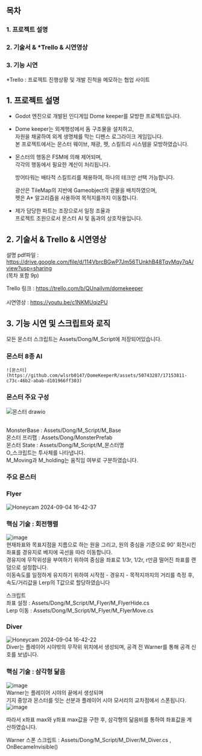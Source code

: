 ## 목차

### 1. 프로젝트 설명</br>
### 2. 기술서 & *Trello & 시연영상</br>
### 3. 기능 시연


*Trello : 프로젝트 진행상황 및 개발 진척을 메모하는 협업 사이트

## 1. 프로젝트 설명

- Godot 엔진으로 개발된 인디게임 Dome keeper를 모방한 프로젝트입니다.
    
-  Dome keeper는 외계행성에서 돔  구조물을 설치하고,</br>
   자원을 채굴하여 외계 생명체를 막는 디펜스 로그라이크 게임입니다.</br>
   본 프로젝트에서는 몬스터 웨이브, 채광, 펫, 스킬트리 시스템을 모방하였습니다.</br>

 - 몬스터의 행동은 FSM에 의해 제어되며, </br> 각각의 행동에서 필요한 계산이 처리됩니다.</br>
 
    방어타워는 배타적 스킬트리를 채용하여, 하나의 테크만 선택 가능합니다.
    
    광산은 TileMap의 지반에 Gameobject의 광물을 배치하였으며,</br>
    펫은 A* 알고리즘을 사용하여 목적지를까지 이동합니다.
  
    
-  제가 담당한 파트는 조장으로서 일정 조율과 </br>
   프로젝트 조원으로서 몬스터 AI 및 돔과의 상호작용입니다.
    

## 2. 기술서 & Trello & 시연영상


설명 pdf파일 : https://drive.google.com/file/d/114VbrcBGwP7Jm56TUnkhB48TqvMqy7qA/view?usp=sharing
</br>(목차 포함 9p)
 
Trello 링크 : https://trello.com/b/QUnailvm/domekeeper </br></br>
시연영상 : https://youtu.be/c1NKMUqizPU</br>
## 3. 기능 시연 및 스크립트와 로직
모든 몬스터 스크립트는
Assets/Dong/M_Script에 저장되어있습니다.


### 몬스터 8종 AI</br>
    ![몬스터](https://github.com/wlsrb0147/DomeKeeperR/assets/50743287/17153811-c73c-46b2-abab-d101966ff303)

### 몬스터 주요 구성</br>
![몬스터 drawio](https://github.com/user-attachments/assets/e454e29c-2d51-4fe6-ad7c-fa0a8934cb1f)</br></br>


MonsterBase : Assets/Dong/M_Script/M_Base</br>
몬스터 프리팹 : Assets/Dong/MonsterPrefab</br>
몬스터 State : Assets/Dong/M_Script/M_몬스터명</br>
O_스크립트는 투사체를 나타냅니다.</br>
M_Moving과 M_holding는 움직임 여부로 구분하였습니다.</br>


### 주요 몬스터</br>

### Flyer</br>
![Honeycam 2024-09-04 16-42-37](https://github.com/user-attachments/assets/dea94390-2161-456b-92a2-b462226bce33)

### 핵심 기술 : 회전행렬</br>
![image](https://github.com/user-attachments/assets/4d402e6e-c1ba-470c-b558-985185aa2d8a)</br>
현재좌표와 목표지점을 지름으로 하는 원을 그리고, 원의 중심을 기준으로 90' 회전시킨 좌표를 경유지로 베지에 곡선을 따라 이동합니다.</br>
경유지에 무작위성을 부여하기 위하여 중심을 좌표로 1/3r, 1/2r, r만큼 떨어진 좌표를 랜덤으로 설정합니다.</br>
이동속도를 일정하게 유지하기 위하여 시작점 - 경유지 - 목적지까지의 거리를 측정 후, 속도/거리값을 Lerp의 T값으로 할당하였습니다</br>

스크립트 </br>
좌표 설정 : Assets/Dong/M_Script/M_Flyer/M_FlyerHide.cs</br>
Lerp 이동 : Assets/Dong/M_Script/M_Flyer/M_FlyerMove.cs</br>

### Diver</br>
![Honeycam 2024-09-04 16-42-22](https://github.com/user-attachments/assets/a4424abc-8514-47e0-b6ab-5b1aa08272d5)</br>
Diver는 플레이어 시야밖의 무작위 위치에서 생성되며, 공격 전 Warner를 통해 공격 신호를 보냅니다.</br>
### 핵심 기술 : 삼각형 닮음</br>
![image](https://github.com/user-attachments/assets/672be72a-a9bb-4718-8e5d-0cdad896a28a)</br>
Warner는 플레이어 시야의 끝에서 생성되며</br>
기지 중앙과 몬스터를 잇는 선분과 플레이어 시야 모서리의 교차점에서 스폰됩니다.</br>
![image](https://github.com/user-attachments/assets/b58eed69-5ec4-4e9a-9790-9a159452af24)</br>

따라서 x좌표 max와 y좌표 max값을 구한 후, 삼각형의 닮음비를 통하여 좌표값을 계산하였습니다.</br>

Warner 스폰 스크립트 : Assets/Dong/M_Script/M_Diver/M_Diver.cs , OnBecameInvisible()</br>
